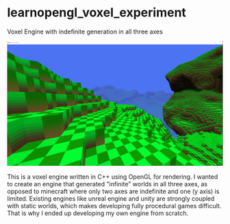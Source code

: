 # learnopengl_voxel_experiment
Voxel Engine with indefinite generation in all three axes

![Alt Text](https://github.com/jonahshader/learnopengl_voxel_experiment/blob/master/images/screenshot.png)

This is a voxel engine written in C++ using OpenGL for rendering. I wanted to create an engine that generated "infinite" worlds in all three axes, as opposed to minecraft where only two axes are indefinite and one (y axis) is limited. Existing engines like unreal engine and unity are strongly coupled with static worlds, which makes developing fully procedural games difficult. That is why I ended up developing my own engine from scratch.
